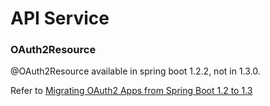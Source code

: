 # API Service

### OAuth2Resource

@OAuth2Resource available in spring boot 1.2.2, not in 1.3.0.

Refer to [Migrating OAuth2 Apps from Spring Boot 1.2 to 1.3](https://spring.io/blog/2015/11/30/migrating-oauth2-apps-from-spring-boot-1-2-to-1-3)